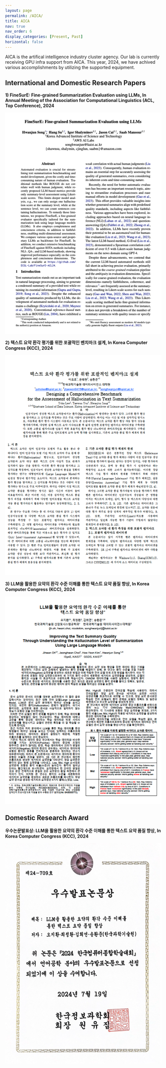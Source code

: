 ```yaml
---
layout: page
permalink: /AICA/
title: AICA
nav: true
nav_order: 6
display_categories: [Present, Past]
horizontal: false
---
```


AICA is the artifical intelligence industry cluster agency. Our lab is currently receiving GPU infra support from AICA. This year, 2024, we have achived various accomplishments by utilizing the supported equipment.

## International and Domestic Research Papers

**1) FineSurE: Fine-grained Summarization Evaluation using LLMs, In Annual Meeting of the Association for Computational Linguistics (ACL, Top Conference), 2024**

![MarineGEO circle logo](/assets/img/acl2024-finesure.png "MarineGEO logo")

**2) 텍스트 요약 환각 평가를 위한 포괄적인 벤치마크 설계, In Korea Computer Congress (KCC), 2024**

![MarineGEO circle logo](/assets/img/kcc2024-yuho.png "MarineGEO logo")

**3) LLM을 활용한 요약의 환각 수준 이해를 통한 텍스트 요약 품질 향상, In Korea Computer Congress (KCC), 2024**

![MarineGEO circle logo](/assets/img/kcc2024-jihwan.png "MarineGEO logo")


## Domestic Research Award

**우수논문발표상: LLM을 활용한 요약의 환각 수준 이해를 통한 텍스트 요약 품질 향상, In Korea Computer Congress (KCC), 2024**

![MarineGEO circle logo](/assets/img/kcc2024-award.png "MarineGEO logo")